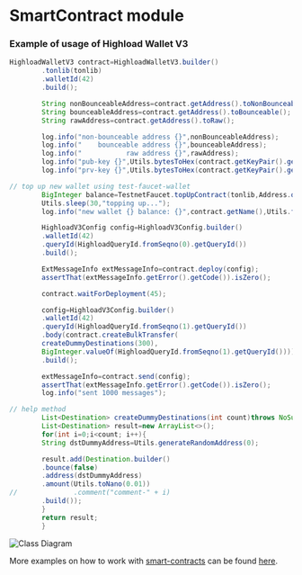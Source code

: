 # SmartContract module

### Example of usage of Highload Wallet V3

```java
HighloadWalletV3 contract=HighloadWalletV3.builder()
        .tonlib(tonlib)
        .walletId(42)
        .build();

        String nonBounceableAddress=contract.getAddress().toNonBounceable();
        String bounceableAddress=contract.getAddress().toBounceable();
        String rawAddress=contract.getAddress().toRaw();

        log.info("non-bounceable address {}",nonBounceableAddress);
        log.info("    bounceable address {}",bounceableAddress);
        log.info("           raw address {}",rawAddress);
        log.info("pub-key {}",Utils.bytesToHex(contract.getKeyPair().getPublicKey()));
        log.info("prv-key {}",Utils.bytesToHex(contract.getKeyPair().getSecretKey()));

// top up new wallet using test-faucet-wallet
        BigInteger balance=TestnetFaucet.topUpContract(tonlib,Address.of(nonBounceableAddress),Utils.toNano(12));
        Utils.sleep(30,"topping up...");
        log.info("new wallet {} balance: {}",contract.getName(),Utils.formatNanoValue(balance));

        HighloadV3Config config=HighloadV3Config.builder()
        .walletId(42)
        .queryId(HighloadQueryId.fromSeqno(0).getQueryId())
        .build();

        ExtMessageInfo extMessageInfo=contract.deploy(config);
        assertThat(extMessageInfo.getError().getCode()).isZero();

        contract.waitForDeployment(45);

        config=HighloadV3Config.builder()
        .walletId(42)
        .queryId(HighloadQueryId.fromSeqno(1).getQueryId())
        .body(contract.createBulkTransfer(
        createDummyDestinations(300),
        BigInteger.valueOf(HighloadQueryId.fromSeqno(1).getQueryId())))
        .build();

        extMessageInfo=contract.send(config);
        assertThat(extMessageInfo.getError().getCode()).isZero();
        log.info("sent 1000 messages");

// help method
        List<Destination> createDummyDestinations(int count)throws NoSuchAlgorithmException{
        List<Destination> result=new ArrayList<>();
        for(int i=0;i<count; i++){
        String dstDummyAddress=Utils.generateRandomAddress(0);

        result.add(Destination.builder()
        .bounce(false)
        .address(dstDummyAddress)
        .amount(Utils.toNano(0.01))
//              .comment("comment-" + i)
        .build());
        }
        return result;
        }
```

![Class Diagram](http://www.plantuml.com/plantuml/proxy?src=https://raw.githubusercontent.com/neodix42/ton4j/highload-v3-tests/smartcontract/highload-v3.puml)

More examples on how to work with [smart-contracts](../smartcontract/src/main/java/org/ton/java/smartcontract) can be
found [here](../smartcontract/src/test/java/org/ton/java/smartcontract).